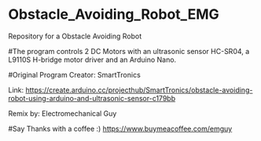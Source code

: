 # Obstacle_Avoiding_Robot_EMG
Repository for a Obstacle Avoiding Robot 

#The program controls 2 DC Motors with an ultrasonic sensor HC-SR04, a L9110S H-bridge motor driver and an Arduino Nano.
    
#Original Program Creator: SmartTronics

Link: https://create.arduino.cc/projecthub/SmartTronics/obstacle-avoiding-robot-using-arduino-and-ultrasonic-sensor-c179bb

Remix by: Electromechanical Guy
    
 #Say Thanks with a coffee :)
    https://www.buymeacoffee.com/emguy


